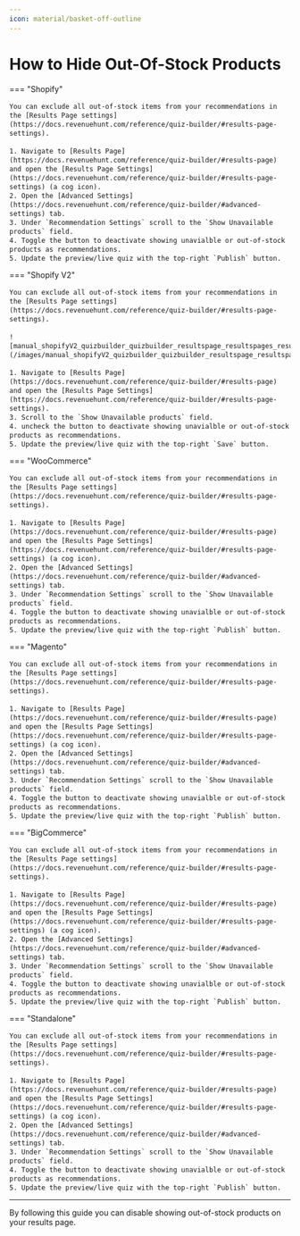 ```yaml
---
icon: material/basket-off-outline
---
```


# How to Hide Out-Of-Stock Products

=== "Shopify"

    You can exclude all out-of-stock items from your recommendations in the [Results Page settings](https://docs.revenuehunt.com/reference/quiz-builder/#results-page-settings).

    1. Navigate to [Results Page](https://docs.revenuehunt.com/reference/quiz-builder/#results-page) and open the [Results Page Settings](https://docs.revenuehunt.com/reference/quiz-builder/#results-page-settings) (a cog icon).
    2. Open the [Advanced Settings](https://docs.revenuehunt.com/reference/quiz-builder/#advanced-settings) tab. 
    3. Under `Recommendation Settings` scroll to the `Show Unavailable products` field.
    4. Toggle the button to deactivate showing unavialble or out-of-stock products as recommendations.
    5. Update the preview/live quiz with the top-right `Publish` button.


=== "Shopify V2"

    You can exclude all out-of-stock items from your recommendations in the [Results Page settings](https://docs.revenuehunt.com/reference/quiz-builder/#results-page-settings).

    ![manual_shopifyV2_quizbuilder_quizbuilder_resultspage_resultspages_resultspagesettings](/images/manual_shopifyV2_quizbuilder_quizbuilder_resultspage_resultspages_resultspagesettings.png)

    1. Navigate to [Results Page](https://docs.revenuehunt.com/reference/quiz-builder/#results-page) and open the [Results Page Settings](https://docs.revenuehunt.com/reference/quiz-builder/#results-page-settings).
    3. Scroll to the `Show Unavailable products` field.
    4. uncheck the button to deactivate showing unavialble or out-of-stock products as recommendations.
    5. Update the preview/live quiz with the top-right `Save` button.

=== "WooCommerce"

    You can exclude all out-of-stock items from your recommendations in the [Results Page settings](https://docs.revenuehunt.com/reference/quiz-builder/#results-page-settings).

    1. Navigate to [Results Page](https://docs.revenuehunt.com/reference/quiz-builder/#results-page) and open the [Results Page Settings](https://docs.revenuehunt.com/reference/quiz-builder/#results-page-settings) (a cog icon).
    2. Open the [Advanced Settings](https://docs.revenuehunt.com/reference/quiz-builder/#advanced-settings) tab. 
    3. Under `Recommendation Settings` scroll to the `Show Unavailable products` field.
    4. Toggle the button to deactivate showing unavialble or out-of-stock products as recommendations.
    5. Update the preview/live quiz with the top-right `Publish` button.

=== "Magento"

    You can exclude all out-of-stock items from your recommendations in the [Results Page settings](https://docs.revenuehunt.com/reference/quiz-builder/#results-page-settings).

    1. Navigate to [Results Page](https://docs.revenuehunt.com/reference/quiz-builder/#results-page) and open the [Results Page Settings](https://docs.revenuehunt.com/reference/quiz-builder/#results-page-settings) (a cog icon).
    2. Open the [Advanced Settings](https://docs.revenuehunt.com/reference/quiz-builder/#advanced-settings) tab. 
    3. Under `Recommendation Settings` scroll to the `Show Unavailable products` field.
    4. Toggle the button to deactivate showing unavialble or out-of-stock products as recommendations.
    5. Update the preview/live quiz with the top-right `Publish` button.


=== "BigCommerce"

    You can exclude all out-of-stock items from your recommendations in the [Results Page settings](https://docs.revenuehunt.com/reference/quiz-builder/#results-page-settings).

    1. Navigate to [Results Page](https://docs.revenuehunt.com/reference/quiz-builder/#results-page) and open the [Results Page Settings](https://docs.revenuehunt.com/reference/quiz-builder/#results-page-settings) (a cog icon).
    2. Open the [Advanced Settings](https://docs.revenuehunt.com/reference/quiz-builder/#advanced-settings) tab. 
    3. Under `Recommendation Settings` scroll to the `Show Unavailable products` field.
    4. Toggle the button to deactivate showing unavialble or out-of-stock products as recommendations.
    5. Update the preview/live quiz with the top-right `Publish` button.

=== "Standalone"

    You can exclude all out-of-stock items from your recommendations in the [Results Page settings](https://docs.revenuehunt.com/reference/quiz-builder/#results-page-settings).

    1. Navigate to [Results Page](https://docs.revenuehunt.com/reference/quiz-builder/#results-page) and open the [Results Page Settings](https://docs.revenuehunt.com/reference/quiz-builder/#results-page-settings) (a cog icon).
    2. Open the [Advanced Settings](https://docs.revenuehunt.com/reference/quiz-builder/#advanced-settings) tab. 
    3. Under `Recommendation Settings` scroll to the `Show Unavailable products` field.
    4. Toggle the button to deactivate showing unavialble or out-of-stock products as recommendations.
    5. Update the preview/live quiz with the top-right `Publish` button.

---
By following this guide you can disable showing out-of-stock products on your results page.
